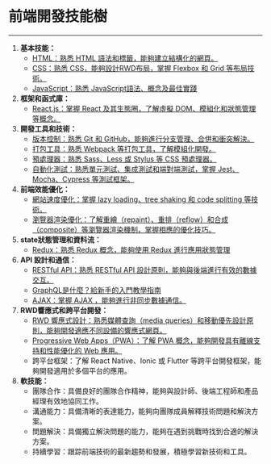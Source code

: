 # 前端開發技能樹

---

1. **基本技能：**
   - [HTML：熟悉 HTML 語法和標籤，能夠建立結構化的網頁。](https://tw.alphacamp.co/blog/html-guide)
   - [CSS：熟悉 CSS，能夠設計RWD布局，掌握 Flexbox 和 Grid 等布局技術。](https://tw.alphacamp.co/blog/css-guide-box-model)
   - [JavaScript：熟悉 JavaScript語法、概念及最佳實踐](https://javascript.alphacamp.co/javascript-past-and-present.html)
2. **框架和函式庫：**
   - [React.js：掌握 React 及其生態圈，了解虛擬 DOM、模組化和狀態管理等概念。](https://tw.alphacamp.co/blog/learn-react)
3. **開發工具和技術：**
   - [版本控制：熟悉 Git 和 GitHub，能夠進行分支管理、合併和衝突解決。](https://tw.alphacamp.co/blog/git-github-version-control-guide)
   - [打包工具：熟悉 Webpack 等打包工具，了解模組化開發。](https://tw.alphacamp.co/blog/webpack-introduction)
   - [預處理器：熟悉 Sass、Less 或 Stylus 等 CSS 預處理器。](https://tw.alphacamp.co/blog/css-preprocessor-sass-scss)
   - [自動化測試：熟悉單元測試、集成測試和端對端測試，掌握 Jest、Mocha、Cypress 等測試框架。](https://developer.mozilla.org/zh-TW/docs/Learn/Tools_and_testing/Cross_browser_testing/Automated_testing)
4. **前端效能優化：**
   - [網站速度優化：掌握 lazy loading、tree shaking 和 code splitting 等技術。](https://developer.mozilla.org/zh-TW/docs/Web/Performance)
   - [瀏覽器渲染優化：了解重繪（repaint）、重排（reflow）和合成（composite）等瀏覽器渲染機制，掌握相應的優化技巧。](https://developer.mozilla.org/zh-CN/docs/Web/Performance/How_browsers_work)
5. **state狀態管理和資料流：**
   - [Redux：熟悉 Redux 概念，能夠使用 Redux 進行應用狀態管理](https://tw.alphacamp.co/blog/redux)
6. **API 設計和通信：**
   - [RESTful API：熟悉 RESTful API 設計原則，能夠與後端進行有效的數據交互。](https://tw.alphacamp.co/blog/rest-restful-api)
   - [GraphQL是什麼？給新手的入門教學指南](https://tw.alphacamp.co/blog/graphql)
   - [AJAX：掌握 AJAX ，能夠進行非同步數據通信。](https://tw.alphacamp.co/blog/ajax-asynchronous-request)
7. **RWD響應式和跨平台開發：**
   - [RWD 響應式設計：熟悉媒體查詢（media queries）和移動優先設計原則，能夠開發適應不同設備的響應式網頁。](https://tw.alphacamp.co/blog/rwd-responsive-web-design-introduction)
   - [Progressive Web Apps（PWA）：了解 PWA 概念，能夠開發具有離線支持和性能優化的 Web 應用。](https://developer.mozilla.org/zh-TW/docs/Web/Progressive_web_apps)
   - 跨平台框架：了解 React Native、Ionic 或 Flutter 等跨平台開發框架，能夠開發適用於多個平台的應用。
8. **軟技能：**
   - 團隊合作：具備良好的團隊合作精神，能夠與設計師、後端工程師和產品經理有效地協同工作。
   - 溝通能力：具備清晰的表達能力，能夠向團隊成員解釋技術問題和解決方案。
   - 問題解決：具備獨立解決問題的能力，能夠在遇到挑戰時找到合適的解決方案。
   - 持續學習：跟踪前端技術的最新趨勢和發展，積極學習新技術和工具。
